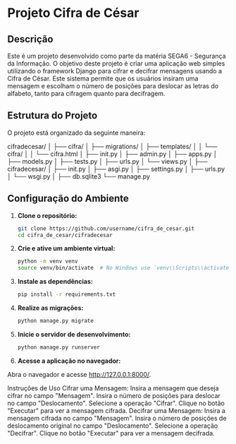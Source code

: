 # Projeto Cifra de César

## Descrição

Este é um projeto desenvolvido como parte da matéria SEGA6 - Segurança da Informação. O objetivo deste projeto é criar uma aplicação web simples utilizando o framework Django para cifrar e decifrar mensagens usando a Cifra de César. Este sistema permite que os usuários insiram uma mensagem e escolham o número de posições para deslocar as letras do alfabeto, tanto para cifragem quanto para decifragem.

## Estrutura do Projeto

O projeto está organizado da seguinte maneira:

cifradecesar/
│
├── cifra/
│ ├── migrations/
│ ├── templates/
│ │ └── cifra/
│ │ └── cifra.html
│ ├── init.py
│ ├── admin.py
│ ├── apps.py
│ ├── models.py
│ ├── tests.py
│ ├── urls.py
│ └── views.py
│
├── cifradecesar/
│ ├── init.py
│ ├── asgi.py
│ ├── settings.py
│ ├── urls.py
│ └── wsgi.py
│
├── db.sqlite3
└── manage.py




## Configuração do Ambiente

1. **Clone o repositório:**

   ```bash
   git clone https://github.com/username/cifra_de_cesar.git
   cd cifra_de_cesar/cifradecesar

2. **Crie e ative um ambiente virtual:**

    ```bash
    python -m venv venv
    source venv/bin/activate  # No Windows use `venv\\Scripts\\activate`


3. **Instale as dependências:**

   ```bash
   pip install -r requirements.txt


4. **Realize as migrações:**

   ```bash
   python manage.py migrate


5. **Inicie o servidor de desenvolvimento:**

   ```bash
   python manage.py runserver


6. **Acesse a aplicação no navegador:**

Abra o navegador e acesse http://127.0.0.1:8000/.


Instruções de Uso
Cifrar uma Mensagem:
Insira a mensagem que deseja cifrar no campo "Mensagem".
Insira o número de posições para deslocar no campo "Deslocamento".
Selecione a operação "Cifrar".
Clique no botão "Executar" para ver a mensagem cifrada.
Decifrar uma Mensagem:
Insira a mensagem cifrada no campo "Mensagem".
Insira o número de posições de deslocamento original no campo "Deslocamento".
Selecione a operação "Decifrar".
Clique no botão "Executar" para ver a mensagem decifrada.
